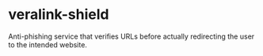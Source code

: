 # veralink-shield
Anti-phishing service that verifies URLs before actually redirecting the user to the intended website.

